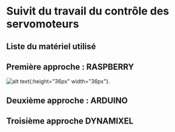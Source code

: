 # Suivit du travail du contrôle des servomoteurs 

## Liste du matériel utilisé   

## Première approche : RASPBERRY  
![alt text](https://s1.qwant.com/thumbr/0x380/9/b/9ab45843981493d822d81040e6e2b2f40f8b16faa10ec4879d738368d87bdc/Raspberry_Pi_logo.jpg?u=http%3A%2F%2Fwww.esa.int%2Fvar%2Fesa%2Fstorage%2Fimages%2Fesa_multimedia%2Fimages%2F2016%2F10%2Fraspberry_pi_logo%2F16166824-1-eng-GB%2FRaspberry_Pi_logo.jpg&q=0&b=1&p=0&a=1){:height="36px" width="36px"}.
## Deuxième approche : ARDUINO 

## Troisième approche DYNAMIXEL 



